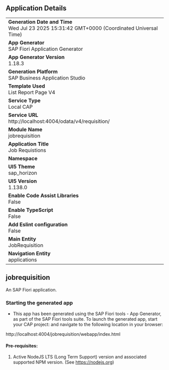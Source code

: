 ## Application Details
|               |
| ------------- |
|**Generation Date and Time**<br>Wed Jul 23 2025 15:31:42 GMT+0000 (Coordinated Universal Time)|
|**App Generator**<br>SAP Fiori Application Generator|
|**App Generator Version**<br>1.18.3|
|**Generation Platform**<br>SAP Business Application Studio|
|**Template Used**<br>List Report Page V4|
|**Service Type**<br>Local CAP|
|**Service URL**<br>http://localhost:4004/odata/v4/requisition/|
|**Module Name**<br>jobrequisition|
|**Application Title**<br>Job Requistions|
|**Namespace**<br>|
|**UI5 Theme**<br>sap_horizon|
|**UI5 Version**<br>1.138.0|
|**Enable Code Assist Libraries**<br>False|
|**Enable TypeScript**<br>False|
|**Add Eslint configuration**<br>False|
|**Main Entity**<br>JobRequisition|
|**Navigation Entity**<br>applications|

## jobrequisition

An SAP Fiori application.

### Starting the generated app

-   This app has been generated using the SAP Fiori tools - App Generator, as part of the SAP Fiori tools suite.  To launch the generated app, start your CAP project:  and navigate to the following location in your browser:

http://localhost:4004/jobrequisition/webapp/index.html

#### Pre-requisites:

1. Active NodeJS LTS (Long Term Support) version and associated supported NPM version.  (See https://nodejs.org)


